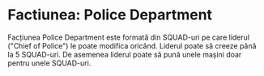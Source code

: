 # Factiunea: Police Department

Facțiunea Police Department este formată din SQUAD-uri pe care liderul ("Chief of Police") le poate modifica oricând.
Liderul poate să creeze până la 5 SQUAD-uri. De asemenea liderul poate să pună unele mașini doar pentru unele SQUAD-uri. 


 
